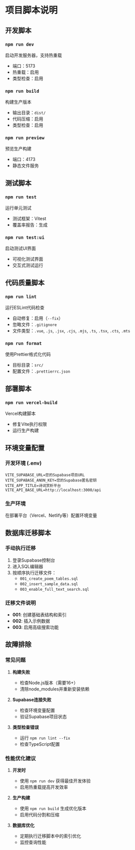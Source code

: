 # 项目脚本说明

## 开发脚本

### `npm run dev`
启动开发服务器，支持热重载
- 端口：5173
- 热重载：启用
- 类型检查：启用

### `npm run build`
构建生产版本
- 输出目录：`dist/`
- 代码压缩：启用
- 类型检查：启用

### `npm run preview`
预览生产构建
- 端口：4173
- 静态文件服务

## 测试脚本

### `npm run test`
运行单元测试
- 测试框架：Vitest
- 覆盖率报告：生成

### `npm run test:ui`
启动测试UI界面
- 可视化测试界面
- 交互式测试运行

## 代码质量脚本

### `npm run lint`
运行ESLint代码检查
- 自动修复：启用（`--fix`）
- 忽略文件：`.gitignore`
- 文件类型：`.vue`, `.js`, `.jsx`, `.cjs`, `.mjs`, `.ts`, `.tsx`, `.cts`, `.mts`

### `npm run format`
使用Prettier格式化代码
- 目标目录：`src/`
- 配置文件：`.prettierrc.json`

## 部署脚本

### `npm run vercel-build`
Vercel构建脚本
- 修复Vite执行权限
- 运行生产构建

## 环境变量配置

### 开发环境 (.env)
```env
VITE_SUPABASE_URL=您的Supabase项目URL
VITE_SUPABASE_ANON_KEY=您的Supabase匿名密钥
VITE_APP_TITLE=诗词赏析平台
VITE_API_BASE_URL=http://localhost:3000/api
```

### 生产环境
在部署平台（Vercel、Netlify等）配置环境变量

## 数据库迁移脚本

### 手动执行迁移
1. 登录Supabase控制台
2. 进入SQL编辑器
3. 按顺序执行迁移文件：
   - `001_create_poem_tables.sql`
   - `002_insert_sample_data.sql`
   - `003_enable_full_text_search.sql`

### 迁移文件说明
- **001**: 创建基础表结构和索引
- **002**: 插入示例数据
- **003**: 启用高级搜索功能

## 故障排除

### 常见问题

1. **构建失败**
   - 检查Node.js版本（需要16+）
   - 清除node_modules并重新安装依赖

2. **Supabase连接失败**
   - 检查环境变量配置
   - 验证Supabase项目状态

3. **类型检查错误**
   - 运行 `npm run lint --fix`
   - 检查TypeScript配置

### 性能优化建议

1. **开发时**
   - 使用 `npm run dev` 获得最佳开发体验
   - 启用热重载提高开发效率

2. **生产构建**
   - 使用 `npm run build` 生成优化版本
   - 启用代码分割和压缩

3. **数据库优化**
   - 定期执行迁移脚本中的索引优化
   - 监控查询性能